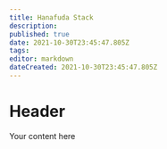 ```yaml
---
title: Hanafuda Stack
description: 
published: true
date: 2021-10-30T23:45:47.805Z
tags: 
editor: markdown
dateCreated: 2021-10-30T23:45:47.805Z
---
```


# Header
Your content here